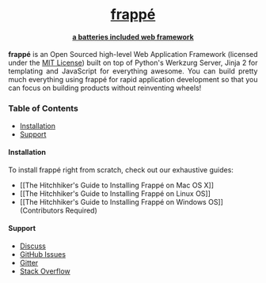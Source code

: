 <div align="center">
   <a href="https://frappe.io">
      <h1>frappé</h1>
      <h4>a batteries included web framework</h4>
   </a>
</div>

<p align="justify">
<b>frappé</b> is an Open Sourced high-level Web Application Framework (licensed under the <a href="https://github.com/frappe/frappe/blob/develop/LICENSE">MIT License</a>) built on top of Python's Werkzurg Server, Jinja 2 for templating and JavaScript for everything awesome. You can build pretty much everything using frappé for rapid application development so that you can focus on building products without reinventing wheels!
</p>

### Table of Contents
* [Installation](#installation)
* [Support](#support)

#### Installation

To install frappé right from scratch, check out our exhaustive guides:
* [[The Hitchhiker's Guide to Installing Frappé on Mac OS X]]
* [[The Hitchhiker's Guide to Installing Frappé on Linux OS]]
* [[The Hitchhiker's Guide to Installing Frappé on Windows OS]] (Contributors Required)

#### Support
* [Discuss](https://discuss.erpnext.com)
* [GitHub Issues](https://github.com/frappe/frappe/issues)
* [Gitter](https://gitter.im/frappe/erpnext)
* [Stack Overflow](https://stackoverflow.com/questions/tagged/frappe)